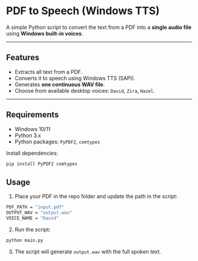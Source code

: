 # PDF to Speech (Windows TTS)

A simple Python script to convert the text from a PDF into a **single audio file** using **Windows built-in voices**.

---

## Features

- Extracts all text from a PDF.
- Converts it to speech using Windows TTS (SAPI).
- Generates **one continuous WAV file**.
- Choose from available desktop voices: `David`, `Zira`, `Hazel`.

---

## Requirements

- Windows 10/11  
- Python 3.x  
- Python packages: `PyPDF2`, `comtypes`  

Install dependencies:

```bash
pip install PyPDF2 comtypes
```

## Usage

1. Place your PDF in the repo folder and update the path in the script:

```bash
PDF_PATH = "input.pdf"
OUTPUT_WAV = "output.wav"
VOICE_NAME = "David"
```

2. Run the script:

```bash
python main.py
```

3. The script will generate `output.wav` with the full spoken text.
